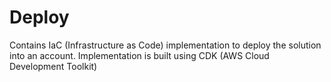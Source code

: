 # Deploy

Contains IaC (Infrastructure as Code) implementation to deploy the solution into an account.  Implementation is built using CDK (AWS Cloud Development Toolkit)
